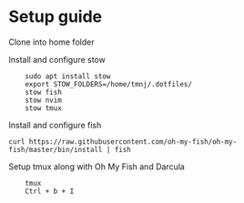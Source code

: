 # Setup guide
Clone into home folder

Install and configure stow
```
    sudo apt install stow
    export STOW_FOLDERS=/home/tmnj/.dotfiles/
    stow fish
    stow nvim
    stow tmux
```

Install and configure fish
````
curl https://raw.githubusercontent.com/oh-my-fish/oh-my-fish/master/bin/install | fish
````

Setup tmux along with Oh My Fish and Darcula
```
    tmux
    Ctrl + b + I
```
